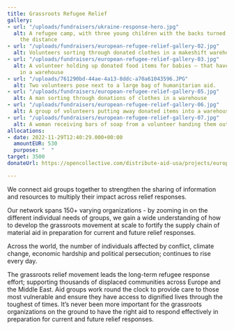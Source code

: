 ```yaml
---
title: Grassroots Refugee Relief
gallery:
- url: "/uploads/fundraisers/ukraine-response-hero.jpg"
  alt: A refugee camp, with three young children with the backs turned walking in
    the distance
- url: "/uploads/fundraisers/european-refugee-relief-gallery-02.jpg"
  alt: Volunteers sorting through donated clothes in a makeshift warehouse
- url: "/uploads/fundraisers/european-refugee-relief-gallery-03.jpg"
  alt: A volunteer holding up donated food items for babies – that have been delivered,
    in a warehouse
- url: "/uploads/761290bd-44ae-4a13-8ddc-a70a61043596.JPG"
  alt: Two volunteers pose next to a large bag of humanitarian aid.
- url: "/uploads/fundraisers/european-refugee-relief-gallery-05.jpg"
  alt: A man sorting through donations of clothes in a warehouse
- url: "/uploads/fundraisers/european-refugee-relief-gallery-06.jpg"
  alt: A group of volunteers putting away donated items into a warehouse space
- url: "/uploads/fundraisers/european-refugee-relief-gallery-07.jpg"
  alt: A woman receiving bars of soap from a volunteer handing them out
allocations:
- date: 2022-11-29T12:40:29.000+00:00
  amountEUR: 530
  purpose: "  "
target: 3500
donateUrl: https://opencollective.com/distribute-aid-usa/projects/european-refugee-response/donate?amount=20&interval=month&platformTip=0

---
```

We connect aid groups together to strengthen the sharing of information and resources to multiply their impact across relief responses.

Our network spans 150+ varying organizations - by zooming in on the different individual needs of groups, we gain a wide understanding of how to develop the grassroots movement at scale to fortify the supply chain of material aid in preparation for current and future relief responses.

Across the world, the number of individuals affected by conflict, climate change, economic hardship and political persecution; continues to rise every day.

The grassroots relief movement leads the long-term refugee response effort; supporting thousands of displaced communities across Europe and the Middle East. Aid groups work round the clock to provide care to those most vulnerable and ensure they have access to dignified lives through the toughest of times. It’s never been more important for the grassroots organizations on the ground to have the right aid to respond effectively in preparation for current and future relief responses.